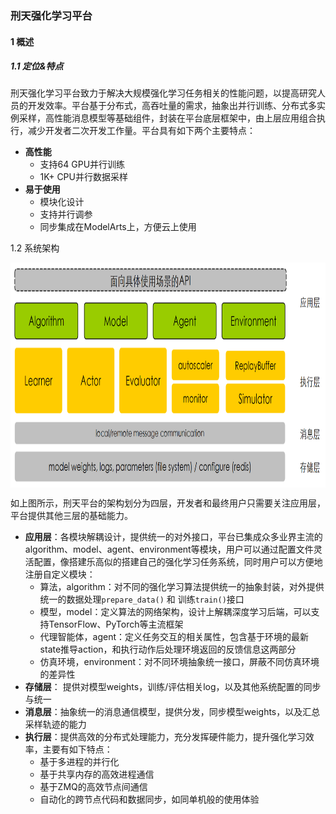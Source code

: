 ### 刑天强化学习平台

#### 1  概述

##### 1.1   定位&特点

刑天强化学习平台致力于解决大规模强化学习任务相关的性能问题，以提高研究人员的开发效率。平台基于分布式，高吞吐量的需求，抽象出并行训练、分布式多实例采样，高性能消息模型等基础组件，封装在平台底层框架中，由上层应用组合执行，减少开发者二次开发工作量。平台具有如下两个主要特点：

- **高性能**
  - 支持64 GPU并行训练
  - 1K+ CPU并行数据采样
- **易于使用**
  - 模块化设计
  - 支持并行调参
  - 同步集成在ModelArts上，方便云上使用

1.2 系统架构


<img src="./.images/basic_arch.png" width="840" height="360" alt="整体架构" align=center />



如上图所示，刑天平台的架构划分为四层，开发者和最终用户只需要关注应用层，平台提供其他三层的基础能力。

- **应用层**：各模块解耦设计，提供统一的对外接口，平台已集成众多业界主流的algorithm、model、agent、environment等模块，用户可以通过配置文件灵活配置，像搭建乐高似的搭建自己的强化学习任务系统，同时用户可以方便地注册自定义模块：
  - 算法，algorithm：对不同的强化学习算法提供统一的抽象封装，对外提供统一的数据处理`prepare_data()` 和 训练`train()`接口
  - 模型，model：定义算法的网络架构，设计上解耦深度学习后端，可以支持TensorFlow、PyTorch等主流框架
  - 代理智能体，agent：定义任务交互的相关属性，包含基于环境的最新state推导action，和执行动作后处理环境返回的反馈信息这两部分
  - 仿真环境，environment：对不同环境抽象统一接口，屏蔽不同仿真环境的差异性
- **存储层**： 提供对模型weights，训练/评估相关log，以及其他系统配置的同步与统一
- **消息层**：抽象统一的消息通信模型，提供分发，同步模型weights，以及汇总采样轨迹的能力
- **执行层**：提供高效的分布式处理能力，充分发挥硬件能力，提升强化学习效率，主要有如下特点：
  - 基于多进程的并行化
  - 基于共享内存的高效进程通信
  - 基于ZMQ的高效节点间通信
  - 自动化的跨节点代码和数据同步，如同单机般的使用体验

